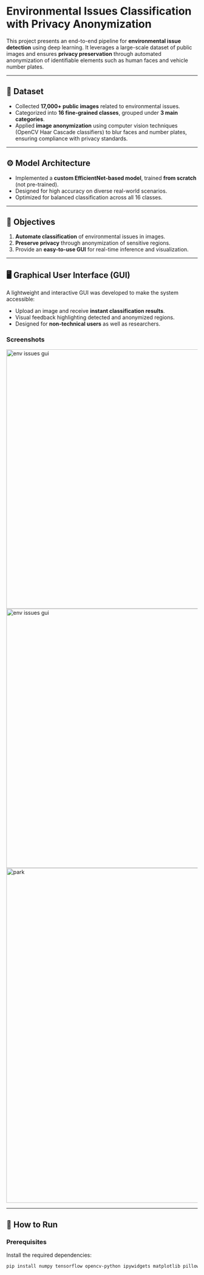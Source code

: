 # Environmental Issues Classification with Privacy Anonymization  

This project presents an end-to-end pipeline for **environmental issue detection** using deep learning. It leverages a large-scale dataset of public images and ensures **privacy preservation** through automated anonymization of identifiable elements such as human faces and vehicle number plates.  

---

## 📌 Dataset  
- Collected **17,000+ public images** related to environmental issues.  
- Categorized into **16 fine-grained classes**, grouped under **3 main categories**.  
- Applied **image anonymization** using computer vision techniques (OpenCV Haar Cascade classifiers) to blur faces and number plates, ensuring compliance with privacy standards.  

---

## ⚙️ Model Architecture  
- Implemented a **custom EfficientNet-based model**, trained **from scratch** (not pre-trained).  
- Designed for high accuracy on diverse real-world scenarios.  
- Optimized for balanced classification across all 16 classes.  

---

## 🎯 Objectives  
1. **Automate classification** of environmental issues in images.  
2. **Preserve privacy** through anonymization of sensitive regions.  
3. Provide an **easy-to-use GUI** for real-time inference and visualization.  

---

## 🖥️ Graphical User Interface (GUI)  
A lightweight and interactive GUI was developed to make the system accessible:  
- Upload an image and receive **instant classification results**.  
- Visual feedback highlighting detected and anonymized regions.  
- Designed for **non-technical users** as well as researchers.  

### Screenshots  
<img width="1529" height="683" alt="env issues gui" src="https://github.com/user-attachments/assets/48106b06-7dd2-42d2-ad9b-d140deab2982" />

<img width="1529" height="683" alt="env issues gui" src="https://github.com/user-attachments/assets/c7cc55a8-e2ef-416f-83cd-6ec832053397" />

<img width="1510" height="882" alt="park" src="https://github.com/user-attachments/assets/43766928-a199-442e-9f26-6795a4ae5cc4" />



---

## 🚀 How to Run  

### Prerequisites  
Install the required dependencies:  
```bash
pip install numpy tensorflow opencv-python ipywidgets matplotlib pillow

